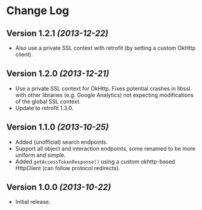 Change Log
==========

Version 1.2.1 *(2013-12-22)*
--------------------------------

 * Also use a private SSL context with retrofit (by setting a custom OkHttp client).

Version 1.2.0 *(2013-12-21)*
--------------------------------

 * Use a private SSL context for OkHttp. Fixes potential crashes in libssl with other libraries (e.g. Google Analytics) not expecting modifications of the global SSL context.
 * Update to retrofit 1.3.0.

Version 1.1.0 *(2013-10-25)*
--------------------------------

 * Added (unofficial) search endpoints.
 * Support all object and interaction endpoints, some renamed to be more uniform and simple.
 * Added `getAccessTokenResponse()` using a custom okhttp-based HttpClient (can follow protocol redirects).

Version 1.0.0 *(2013-10-22)*
--------------------------------

 * Initial release.